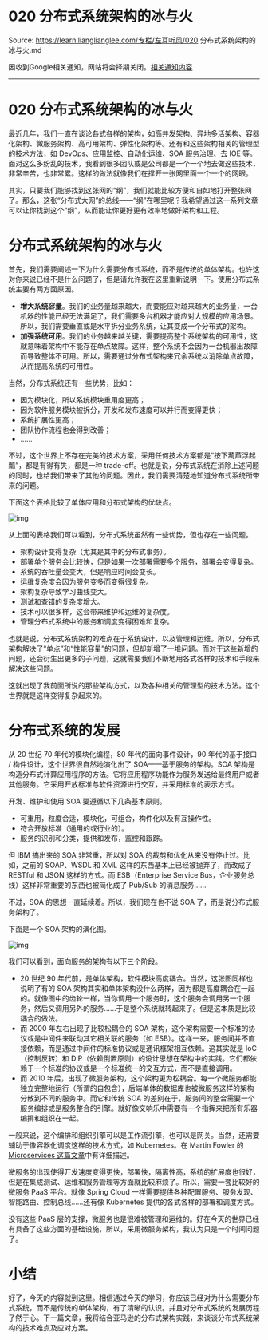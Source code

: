 # 020  分布式系统架构的冰与火 

Source: https://learn.lianglianglee.com/专栏/左耳听风/020  分布式系统架构的冰与火.md

因收到Google相关通知，网站将会择期关闭。[相关通知内容](https://lumendatabase.org/notices/44265620)

---

# 020 分布式系统架构的冰与火

最近几年，我们一直在谈论各式各样的架构，如高并发架构、异地多活架构、容器化架构、微服务架构、高可用架构、弹性化架构等。还有和这些架构相关的管理型的技术方法，如 DevOps、应用监控、自动化运维、SOA 服务治理、去 IOE 等。面对这么多纷乱的技术，我看到很多团队或是公司都是一个一个地去做这些技术，非常辛苦，也非常累。这样的做法就像我们在撑开一张网里面一个一个的网眼。

其实，只要我们能够找到这张网的“纲”，我们就能比较方便和自如地打开整张网了。那么，这张“分布式大网”的总线——“纲”在哪里呢？我希望通过这一系列文章可以让你找到这个“纲”，从而能让你更好更有效率地做好架构和工程。

# 分布式系统架构的冰与火

首先，我们需要阐述一下为什么需要分布式系统，而不是传统的单体架构。也许这对你来说已经不是什么问题了，但是请允许我在这里重新说明一下。使用分布式系统主要有两方面原因。

* **增大系统容量**。我们的业务量越来越大，而要能应对越来越大的业务量，一台机器的性能已经无法满足了，我们需要多台机器才能应对大规模的应用场景。所以，我们需要垂直或是水平拆分业务系统，让其变成一个分布式的架构。
* **加强系统可用**。我们的业务越来越关键，需要提高整个系统架构的可用性，这就意味着架构中不能存在单点故障。这样，整个系统不会因为一台机器出故障而导致整体不可用。所以，需要通过分布式架构来冗余系统以消除单点故障，从而提高系统的可用性。

当然，分布式系统还有一些优势，比如：

* 因为模块化，所以系统模块重用度更高；
* 因为软件服务模块被拆分，开发和发布速度可以并行而变得更快；
* 系统扩展性更高；
* 团队协作流程也会得到改善；
* ……

不过，这个世界上不存在完美的技术方案，采用任何技术方案都是“按下葫芦浮起瓢”，都是有得有失，都是一种 trade-off。也就是说，分布式系统在消除上述问题的同时，也给我们带来了其他的问题。因此，我们需要清楚地知道分布式系统所带来的问题。

下面这个表格比较了单体应用和分布式架构的优缺点。

![img](assets/c1ac4e9db638a1e2f4bcfc66bd0c8255.png)

从上面的表格我们可以看到，分布式系统虽然有一些优势，但也存在一些问题。

* 架构设计变得复杂（尤其是其中的分布式事务）。
* 部署单个服务会比较快，但是如果一次部署需要多个服务，部署会变得复杂。
* 系统的吞吐量会变大，但是响应时间会变长。
* 运维复杂度会因为服务变多而变得很复杂。
* 架构复杂导致学习曲线变大。
* 测试和查错的复杂度增大。
* 技术可以很多样，这会带来维护和运维的复杂度。
* 管理分布式系统中的服务和调度变得困难和复杂。

也就是说，分布式系统架构的难点在于系统设计，以及管理和运维。所以，分布式架构解决了“单点”和“性能容量”的问题，但却新增了一堆问题。而对于这些新增的问题，还会衍生出更多的子问题，这就需要我们不断地用各式各样的技术和手段来解决这些问题。

这就出现了我前面所说的那些架构方式，以及各种相关的管理型的技术方法。这个世界就是这样变得复杂起来的。

# 分布式系统的发展

从 20 世纪 70 年代的模块化编程，80 年代的面向事件设计，90 年代的基于接口 / 构件设计，这个世界很自然地演化出了 SOA——基于服务的架构。SOA 架构是构造分布式计算应用程序的方法。它将应用程序功能作为服务发送给最终用户或者其他服务。它采用开放标准与软件资源进行交互，并采用标准的表示方式。

开发、维护和使用 SOA 要遵循以下几条基本原则。

* 可重用，粒度合适，模块化，可组合，构件化以及有互操作性。
* 符合开放标准（通用的或行业的）。
* 服务的识别和分类，提供和发布，监控和跟踪。

但 IBM 搞出来的 SOA 非常重，所以对 SOA 的裁剪和优化从来没有停止过。比如，之前的 SOAP、WSDL 和 XML 这样的东西基本上已经被抛弃了，而改成了 RESTful 和 JSON 这样的方式。而 ESB（Enterprise Service Bus，企业服务总线）这样非常重要的东西也被简化成了 Pub/Sub 的消息服务……

不过，SOA 的思想一直延续着。所以，我们现在也不说 SOA 了，而是说分布式服务架构了。

下面是一个 SOA 架构的演化图。

![img](assets/542f449c5aeffd20a6d66b32c1736f42.png)

我们可以看到，面向服务的架构有以下三个阶段。

* 20 世纪 90 年代前，是单体架构，软件模块高度耦合。当然，这张图同样也说明了有的 SOA 架构其实和单体架构没什么两样，因为都是高度耦合在一起的。就像图中的齿轮一样，当你调用一个服务时，这个服务会调用另一个服务，然后又调用另外的服务……于是整个系统就转起来了。但是这本质是比较耦合的做法。
* 而 2000 年左右出现了比较松耦合的 SOA 架构，这个架构需要一个标准的协议或是中间件来联动其它相关联的服务（如 ESB）。这样一来，服务间并不直接依赖，而是通过中间件的标准协议或是通讯框架相互依赖。这其实就是 IoC（控制反转）和 DIP（依赖倒置原则）的设计思想在架构中的实践。它们都依赖于一个标准的协议或是一个标准统一的交互方式，而不是直接调用。
* 而 2010 年后，出现了微服务架构，这个架构更为松耦合。每一个微服务都能独立完整地运行（所谓的自包含），后端单体的数据库也被微服务这样的架构分散到不同的服务中。而它和传统 SOA 的差别在于，服务间的整合需要一个服务编排或是服务整合的引擎。就好像交响乐中需要有一个指挥来把所有乐器编排和组织在一起。

一般来说，这个编排和组织引擎可以是工作流引擎，也可以是网关。当然，还需要辅助于像容器化调度这样的技术方式，如 Kubernetes。在 Martin Fowler 的 [Microservices 这篇文章](https://martinfowler.com/articles/microservices.html)中有详细描述。

微服务的出现使得开发速度变得更快，部署快，隔离性高，系统的扩展度也很好，但是在集成测试、运维和服务管理等方面就比较麻烦了。所以，需要一套比较好的微服务 PaaS 平台。就像 Spring Cloud 一样需要提供各种配置服务、服务发现、智能路由、控制总线……还有像 Kubernetes 提供的各式各样的部署和调度方式。

没有这些 PaaS 层的支撑，微服务也是很难被管理和运维的。好在今天的世界已经有具备了这些方面的基础设施，所以，采用微服务架构，我认为只是一个时间问题了。

# 小结

好了，今天的内容就到这里。相信通过今天的学习，你应该已经对为什么需要分布式系统，而不是传统的单体架构，有了清晰的认识。并且对分布式系统的发展历程了然于心。下一篇文章，我将结合亚马逊的分布式架构实践，来谈谈分布式系统架构的技术难点及应对方案。